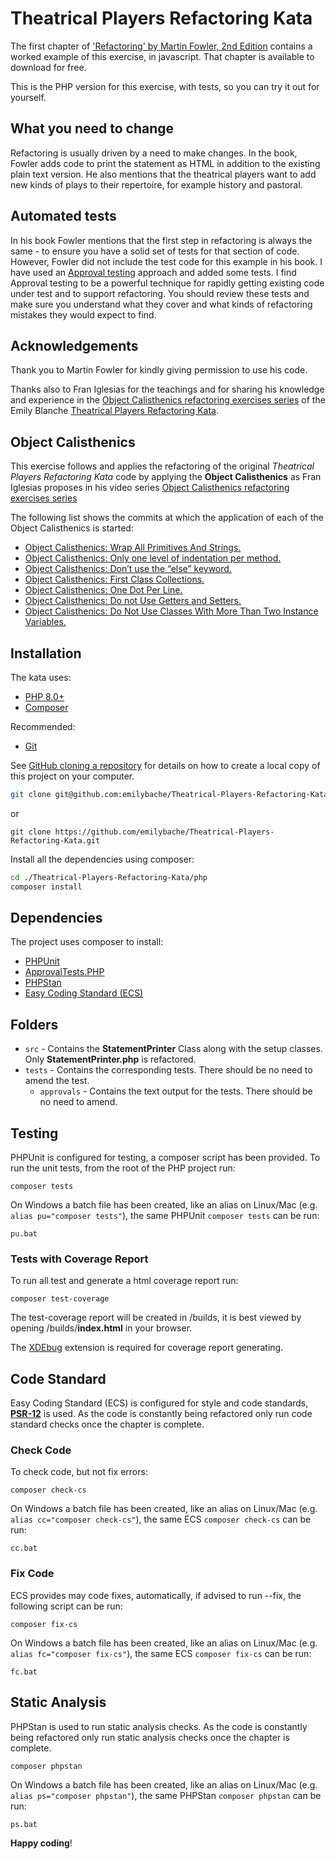 Theatrical Players Refactoring Kata
====================================

The first chapter of [\'Refactoring\' by Martin Fowler, 2nd Edition](https://www.thoughtworks.com/books/refactoring2)
contains a worked example of this exercise, in javascript. That chapter is available to download for free.

This is the PHP version for this exercise, with tests, so you can try it out for yourself.

What you need to change
-----------------------
Refactoring is usually driven by a need to make changes. In the book, Fowler adds code to print the statement as HTML in
addition to the existing plain text version. He also mentions that the theatrical players want to add new kinds of plays
to their repertoire, for example history and pastoral.

Automated tests
---------------
In his book Fowler mentions that the first step in refactoring is always the same - to ensure you have a solid set of
tests for that section of code. However, Fowler did not include the test code for this example in his book. I have used
an [Approval testing](https://medium.com/97-things/approval-testing-33946cde4aa8) approach and added some tests. I find
Approval testing to be a powerful technique for rapidly getting existing code under test and to support refactoring. You
should review these tests and make sure you understand what they cover and what kinds of refactoring mistakes they would
expect to find.

Acknowledgements
----------------
Thank you to Martin Fowler for kindly giving permission to use his code.

Thanks also to Fran Iglesias for the teachings and for sharing his knowledge and experience in
the [Object Calisthenics refactoring exercises series](https://www.youtube.com/watch?v=Y666Sa9fcTU) of the Emily
Blanche [Theatrical Players Refactoring Kata](https://github.com/emilybache/Theatrical-Players-Refactoring-Kata).

Object Calisthenics
-------------------

This exercise follows and applies the refactoring of the original _Theatrical Players Refactoring Kata_ code by applying
the **Object Calisthenics** as Fran Iglesias proposes in his video
series [Object Calisthenics refactoring exercises series](https://www.youtube.com/watch?v=Y666Sa9fcTU)

The following list shows the commits at which the application of each of the Object Calisthenics is started:

- [Object Calisthenics: Wrap All Primitives And Strings.](https://github.com/zacarias-wichipu-com/Theatrical-Players-Refactoring-Kata/commit/64c764ef9ed6dcad64f09947381561f0c817d54a)
- [Object Calisthenics: Only one level of indentation per method.](https://github.com/zacarias-wichipu-com/Theatrical-Players-Refactoring-Kata/commit/b04c2174b6d3c244ccfcecfbf92af24f93803f66)
- [Object Calisthenics: Don’t use the “else” keyword.](https://github.com/zacarias-wichipu-com/Theatrical-Players-Refactoring-Kata/commit/d534764e06020de66b86bdf645512d77040305e4)
- [Object Calisthenics: First Class Collections.](https://github.com/zacarias-wichipu-com/Theatrical-Players-Refactoring-Kata/commit/e29bfe26661d315e3495127e3576717bdf827f43)
- [Object Calisthenics: One Dot Per Line.](https://github.com/zacarias-wichipu-com/Theatrical-Players-Refactoring-Kata/commit/03589d95966bba9e5e076d0f903ad6761c74cb68)
- [Object Calisthenics: Do not Use Getters and Setters.](https://github.com/zacarias-wichipu-com/Theatrical-Players-Refactoring-Kata/commit/d76611a9050b29634ad2d78d3e8b8a039b6ec5fd)
- [Object Calisthenics: Do Not Use Classes With More Than Two Instance Variables.](https://github.com/zacarias-wichipu-com/Theatrical-Players-Refactoring-Kata/commit/a8dc01223d5333e98873019ac05501fc2f12fda1)

## Installation

The kata uses:

- [PHP 8.0+](https://www.php.net/downloads.php)
- [Composer](https://getcomposer.org)

Recommended:

- [Git](https://git-scm.com/downloads)

See [GitHub cloning a repository](https://help.github.com/en/articles/cloning-a-repository) for details on how to
create a local copy of this project on your computer.

```sh
git clone git@github.com:emilybache/Theatrical-Players-Refactoring-Kata.git
```

or

```shell script
git clone https://github.com/emilybache/Theatrical-Players-Refactoring-Kata.git
```

Install all the dependencies using composer:

```sh
cd ./Theatrical-Players-Refactoring-Kata/php
composer install
```

## Dependencies

The project uses composer to install:

- [PHPUnit](https://phpunit.de/)
- [ApprovalTests.PHP](https://github.com/approvals/ApprovalTests.php)
- [PHPStan](https://github.com/phpstan/phpstan)
- [Easy Coding Standard (ECS)](https://github.com/symplify/easy-coding-standard)

## Folders

- `src` - Contains the **StatementPrinter** Class along with the setup classes. Only **StatementPrinter.php** is
  refactored.
- `tests` - Contains the corresponding tests. There should be no need to amend the test.
    - `approvals` - Contains the text output for the tests. There should be no need to amend.

## Testing

PHPUnit is configured for testing, a composer script has been provided. To run the unit tests, from the root of the PHP
project run:

```shell script
composer tests
```

On Windows a batch file has been created, like an alias on Linux/Mac (e.g. `alias pu="composer tests"`), the same
PHPUnit `composer tests` can be run:

```shell script
pu.bat
```

### Tests with Coverage Report

To run all test and generate a html coverage report run:

```shell script
composer test-coverage
```

The test-coverage report will be created in /builds, it is best viewed by opening /builds/**index.html** in your
browser.

The [XDEbug](https://xdebug.org/download) extension is required for coverage report generating.

## Code Standard

Easy Coding Standard (ECS) is configured for style and code standards,
**[PSR-12](https://www.php-fig.org/psr/psr-12/)** is used. As the code is constantly being refactored only run code
standard checks once the chapter is complete.

### Check Code

To check code, but not fix errors:

```shell script
composer check-cs
``` 

On Windows a batch file has been created, like an alias on Linux/Mac (e.g. `alias cc="composer check-cs"`), the
same ECS `composer check-cs` can be run:

```shell script
cc.bat
```

### Fix Code

ECS provides may code fixes, automatically, if advised to run --fix, the following script can be run:

```shell script
composer fix-cs
```

On Windows a batch file has been created, like an alias on Linux/Mac (e.g. `alias fc="composer fix-cs"`), the same
ECS `composer fix-cs` can be run:

```shell script
fc.bat
```

## Static Analysis

PHPStan is used to run static analysis checks. As the code is constantly being refactored only run static analysis
checks once the chapter is complete.

```shell script
composer phpstan
```

On Windows a batch file has been created, like an alias on Linux/Mac (e.g. `alias ps="composer phpstan"`), the
same PHPStan `composer phpstan` can be run:

```shell script
ps.bat
```

**Happy coding**!
